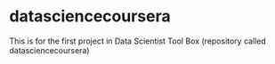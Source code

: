 datasciencecoursera
===================

This is for the first project in Data Scientist Tool Box (repository called datasciencecoursera)

